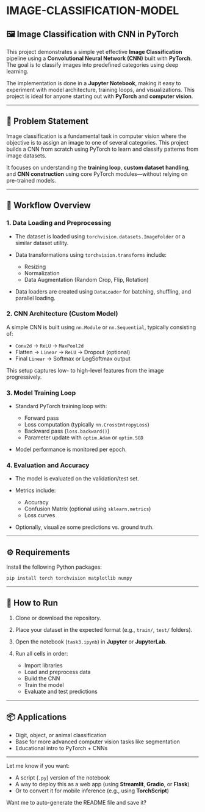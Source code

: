# IMAGE-CLASSIFICATION-MODEL


## 🖼️ Image Classification with CNN in PyTorch

This project demonstrates a simple yet effective **Image Classification** pipeline using a **Convolutional Neural Network (CNN)** built with **PyTorch**. The goal is to classify images into predefined categories using deep learning.

The implementation is done in a **Jupyter Notebook**, making it easy to experiment with model architecture, training loops, and visualizations. This project is ideal for anyone starting out with **PyTorch** and **computer vision**.

---

## 📌 Problem Statement

Image classification is a fundamental task in computer vision where the objective is to assign an image to one of several categories. This project builds a CNN from scratch using PyTorch to learn and classify patterns from image datasets.

It focuses on understanding the **training loop**, **custom dataset handling**, and **CNN construction** using core PyTorch modules—without relying on pre-trained models.

---

## 🧠 Workflow Overview

### 1. **Data Loading and Preprocessing**

* The dataset is loaded using `torchvision.datasets.ImageFolder` or a similar dataset utility.
* Data transformations using `torchvision.transforms` include:

  * Resizing
  * Normalization
  * Data Augmentation (Random Crop, Flip, Rotation)
* Data loaders are created using `DataLoader` for batching, shuffling, and parallel loading.

### 2. **CNN Architecture (Custom Model)**

A simple CNN is built using `nn.Module` or `nn.Sequential`, typically consisting of:

* `Conv2d` → `ReLU` → `MaxPool2d`
* Flatten → `Linear` → `ReLU` → Dropout (optional)
* Final `Linear` → Softmax or LogSoftmax output

This setup captures low- to high-level features from the image progressively.

### 3. **Model Training Loop**

* Standard PyTorch training loop with:

  * Forward pass
  * Loss computation (typically `nn.CrossEntropyLoss`)
  * Backward pass (`loss.backward()`)
  * Parameter update with `optim.Adam` or `optim.SGD`

* Model performance is monitored per epoch.

### 4. **Evaluation and Accuracy**

* The model is evaluated on the validation/test set.

* Metrics include:

  * Accuracy
  * Confusion Matrix (optional using `sklearn.metrics`)
  * Loss curves

* Optionally, visualize some predictions vs. ground truth.

---

## ⚙️ Requirements

Install the following Python packages:

```bash
pip install torch torchvision matplotlib numpy
```

---

## 🚀 How to Run

1. Clone or download the repository.
2. Place your dataset in the expected format (e.g., `train/`, `test/` folders).
3. Open the notebook (`task3.ipynb`) in **Jupyter** or **JupyterLab**.
4. Run all cells in order:

   * Import libraries
   * Load and preprocess data
   * Build the CNN
   * Train the model
   * Evaluate and test predictions

---

## 📦 Applications

* Digit, object, or animal classification
* Base for more advanced computer vision tasks like segmentation
* Educational intro to PyTorch + CNNs

---

Let me know if you want:

* A script (`.py`) version of the notebook
* A way to deploy this as a web app (using **Streamlit**, **Gradio**, or **Flask**)
* Or to convert it for mobile inference (e.g., using **TorchScript**)

Want me to auto-generate the README file and save it?
